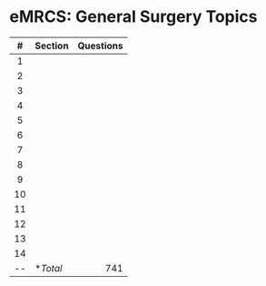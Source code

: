 eMRCS: General Surgery Topics 
=============================

\#	| Section		| Questions	|
:--:|---------------|----------:|
1	| 	| 
2	| 	|
3	| 	| 
4	|	|
5	|	|
6	|	|
7	|	|
8	|	|
9	| 	|
10	| 	|
11	| 	|
12	| 	|
13	|	|
14	|	|
--	| **Total*		| 741
